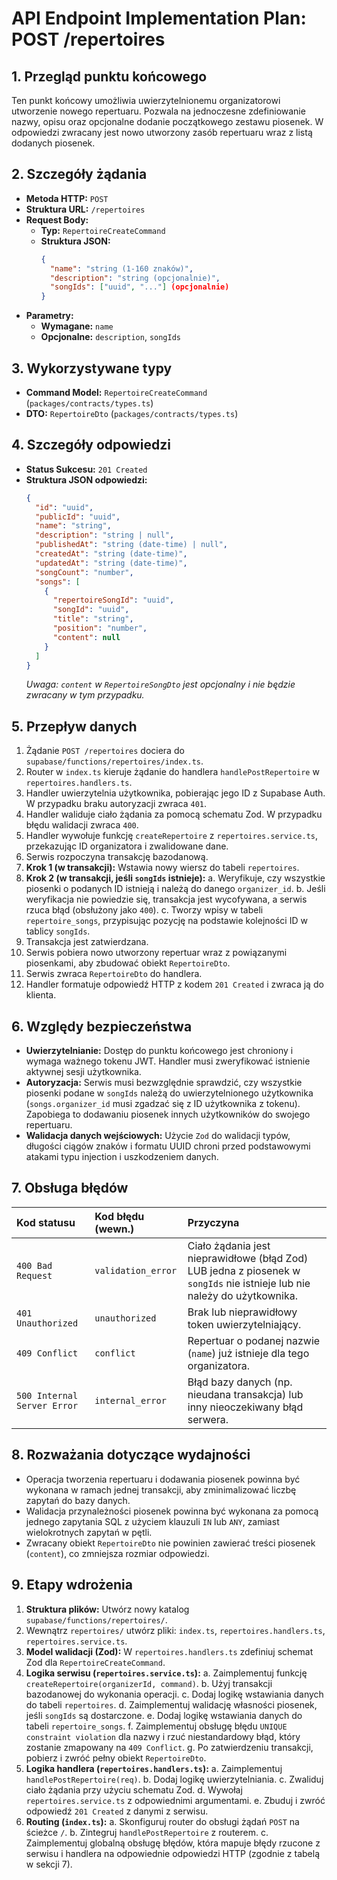 # API Endpoint Implementation Plan: POST /repertoires

## 1. Przegląd punktu końcowego
Ten punkt końcowy umożliwia uwierzytelnionemu organizatorowi utworzenie nowego repertuaru. Pozwala na jednoczesne zdefiniowanie nazwy, opisu oraz opcjonalne dodanie początkowego zestawu piosenek. W odpowiedzi zwracany jest nowo utworzony zasób repertuaru wraz z listą dodanych piosenek.

## 2. Szczegóły żądania
-   **Metoda HTTP:** `POST`
-   **Struktura URL:** `/repertoires`
-   **Request Body:**
    -   **Typ:** `RepertoireCreateCommand`
    -   **Struktura JSON:**
        ```json
        {
          "name": "string (1-160 znaków)",
          "description": "string (opcjonalnie)",
          "songIds": ["uuid", "..."] (opcjonalnie)
        }
        ```
-   **Parametry:**
    -   **Wymagane:** `name`
    -   **Opcjonalne:** `description`, `songIds`

## 3. Wykorzystywane typy
-   **Command Model:** `RepertoireCreateCommand` (`packages/contracts/types.ts`)
-   **DTO:** `RepertoireDto` (`packages/contracts/types.ts`)

## 4. Szczegóły odpowiedzi
-   **Status Sukcesu:** `201 Created`
-   **Struktura JSON odpowiedzi:**
    ```json
    {
      "id": "uuid",
      "publicId": "uuid",
      "name": "string",
      "description": "string | null",
      "publishedAt": "string (date-time) | null",
      "createdAt": "string (date-time)",
      "updatedAt": "string (date-time)",
      "songCount": "number",
      "songs": [
        {
          "repertoireSongId": "uuid",
          "songId": "uuid",
          "title": "string",
          "position": "number",
          "content": null
        }
      ]
    }
    ```
    *Uwaga: `content` w `RepertoireSongDto` jest opcjonalny i nie będzie zwracany w tym przypadku.*

## 5. Przepływ danych
1.  Żądanie `POST /repertoires` dociera do `supabase/functions/repertoires/index.ts`.
2.  Router w `index.ts` kieruje żądanie do handlera `handlePostRepertoire` w `repertoires.handlers.ts`.
3.  Handler uwierzytelnia użytkownika, pobierając jego ID z Supabase Auth. W przypadku braku autoryzacji zwraca `401`.
4.  Handler waliduje ciało żądania za pomocą schematu Zod. W przypadku błędu walidacji zwraca `400`.
5.  Handler wywołuje funkcję `createRepertoire` z `repertoires.service.ts`, przekazując ID organizatora i zwalidowane dane.
6.  Serwis rozpoczyna transakcję bazodanową.
7.  **Krok 1 (w transakcji):** Wstawia nowy wiersz do tabeli `repertoires`.
8.  **Krok 2 (w transakcji, jeśli `songIds` istnieje):**
    a. Weryfikuje, czy wszystkie piosenki o podanych ID istnieją i należą do danego `organizer_id`.
    b. Jeśli weryfikacja nie powiedzie się, transakcja jest wycofywana, a serwis rzuca błąd (obsłużony jako `400`).
    c. Tworzy wpisy w tabeli `repertoire_songs`, przypisując pozycję na podstawie kolejności ID w tablicy `songIds`.
9.  Transakcja jest zatwierdzana.
10. Serwis pobiera nowo utworzony repertuar wraz z powiązanymi piosenkami, aby zbudować obiekt `RepertoireDto`.
11. Serwis zwraca `RepertoireDto` do handlera.
12. Handler formatuje odpowiedź HTTP z kodem `201 Created` i zwraca ją do klienta.

## 6. Względy bezpieczeństwa
-   **Uwierzytelnianie:** Dostęp do punktu końcowego jest chroniony i wymaga ważnego tokenu JWT. Handler musi zweryfikować istnienie aktywnej sesji użytkownika.
-   **Autoryzacja:** Serwis musi bezwzględnie sprawdzić, czy wszystkie piosenki podane w `songIds` należą do uwierzytelnionego użytkownika (`songs.organizer_id` musi zgadzać się z ID użytkownika z tokenu). Zapobiega to dodawaniu piosenek innych użytkowników do swojego repertuaru.
-   **Walidacja danych wejściowych:** Użycie `Zod` do walidacji typów, długości ciągów znaków i formatu UUID chroni przed podstawowymi atakami typu injection i uszkodzeniem danych.

## 7. Obsługa błędów
| Kod statusu | Kod błędu (wewn.) | Przyczyna                                                                                               |
| :----------- | :------------------ | :------------------------------------------------------------------------------------------------------ |
| `400 Bad Request` | `validation_error`  | Ciało żądania jest nieprawidłowe (błąd Zod) LUB jedna z piosenek w `songIds` nie istnieje lub nie należy do użytkownika. |
| `401 Unauthorized`| `unauthorized`      | Brak lub nieprawidłowy token uwierzytelniający.                                                         |
| `409 Conflict`    | `conflict`          | Repertuar o podanej nazwie (`name`) już istnieje dla tego organizatora.                                 |
| `500 Internal Server Error`| `internal_error`    | Błąd bazy danych (np. nieudana transakcja) lub inny nieoczekiwany błąd serwera.             |

## 8. Rozważania dotyczące wydajności
-   Operacja tworzenia repertuaru i dodawania piosenek powinna być wykonana w ramach jednej transakcji, aby zminimalizować liczbę zapytań do bazy danych.
-   Walidacja przynależności piosenek powinna być wykonana za pomocą jednego zapytania SQL z użyciem klauzuli `IN` lub `ANY`, zamiast wielokrotnych zapytań w pętli.
-   Zwracany obiekt `RepertoireDto` nie powinien zawierać treści piosenek (`content`), co zmniejsza rozmiar odpowiedzi.

## 9. Etapy wdrożenia
1.  **Struktura plików:** Utwórz nowy katalog `supabase/functions/repertoires/`.
2.  Wewnątrz `repertoires/` utwórz pliki: `index.ts`, `repertoires.handlers.ts`, `repertoires.service.ts`.
3.  **Model walidacji (Zod):** W `repertoires.handlers.ts` zdefiniuj schemat Zod dla `RepertoireCreateCommand`.
4.  **Logika serwisu (`repertoires.service.ts`):**
    a. Zaimplementuj funkcję `createRepertoire(organizerId, command)`.
    b. Użyj transakcji bazodanowej do wykonania operacji.
    c. Dodaj logikę wstawiania danych do tabeli `repertoires`.
    d. Zaimplementuj walidację własności piosenek, jeśli `songIds` są dostarczone.
    e. Dodaj logikę wstawiania danych do tabeli `repertoire_songs`.
    f. Zaimplementuj obsługę błędu `UNIQUE constraint violation` dla nazwy i rzuć niestandardowy błąd, który zostanie zmapowany na `409 Conflict`.
    g. Po zatwierdzeniu transakcji, pobierz i zwróć pełny obiekt `RepertoireDto`.
5.  **Logika handlera (`repertoires.handlers.ts`):**
    a. Zaimplementuj `handlePostRepertoire(req)`.
    b. Dodaj logikę uwierzytelniania.
    c. Zwaliduj ciało żądania przy użyciu schematu Zod.
    d. Wywołaj `repertoires.service.ts` z odpowiednimi argumentami.
    e. Zbuduj i zwróć odpowiedź `201 Created` z danymi z serwisu.
6.  **Routing (`index.ts`):**
    a. Skonfiguruj router do obsługi żądań `POST` na ścieżce `/`.
    b. Zintegruj `handlePostRepertoire` z routerem.
    c. Zaimplementuj globalną obsługę błędów, która mapuje błędy rzucone z serwisu i handlera na odpowiednie odpowiedzi HTTP (zgodnie z tabelą w sekcji 7).
